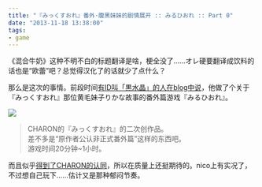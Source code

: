 ```yaml
---
title: "『みっくすおれ』番外·腹黑妹妹的剧情展开 :: みるひおれ :: Part 0"
date: "2013-11-18 13:38:00"
tags:
- game
---
```

《混合牛奶》这种不明不白的标题翻译是啥，梗全没了……オレ硬要翻译成饮料的话也是“欧蕾”吧？总觉得汉化了的话就少了点什么？

那么是这次的事情。前段时间[有ID叫「黒水晶」的人在blog中说](http://bsdowner.blog.fc2.com/blog-entry-5.html)，他做了个关于『みっくすおれ』那位黄毛妹子りかな故事的番外篇游戏『みるひおれ』。

![](/assets/0045-01.png)

> CHARON的『みっくすおれ』的二次创作品。  
差不多是“原作者公认非正式番外篇”这样的东西吧。  
游戏时间20分钟~1小时。

而且似乎[得到了CHARON的认同](http://nekocharon.web.fc2.com/)，所以在质量上还挺期待的。nico上有实况了，不过想自己玩下……估计又是那种郁闷节奏。